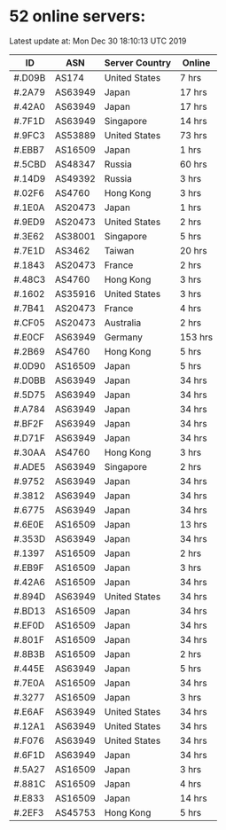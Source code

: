 # 52 online servers:

Latest update at: Mon Dec 30 18:10:13 UTC 2019

| ID | ASN | Server Country | Online |
| -- | --- | -------------- | ------ |
| #.D09B | AS174 | United States | 7 hrs |
| #.2A79 | AS63949 | Japan | 17 hrs |
| #.42A0 | AS63949 | Japan | 17 hrs |
| #.7F1D | AS63949 | Singapore | 14 hrs |
| #.9FC3 | AS53889 | United States | 73 hrs |
| #.EBB7 | AS16509 | Japan | 1 hrs |
| #.5CBD | AS48347 | Russia | 60 hrs |
| #.14D9 | AS49392 | Russia | 3 hrs |
| #.02F6 | AS4760 | Hong Kong | 3 hrs |
| #.1E0A | AS20473 | Japan | 1 hrs |
| #.9ED9 | AS20473 | United States | 2 hrs |
| #.3E62 | AS38001 | Singapore | 5 hrs |
| #.7E1D | AS3462 | Taiwan | 20 hrs |
| #.1843 | AS20473 | France | 2 hrs |
| #.48C3 | AS4760 | Hong Kong | 3 hrs |
| #.1602 | AS35916 | United States | 3 hrs |
| #.7B41 | AS20473 | France | 4 hrs |
| #.CF05 | AS20473 | Australia | 2 hrs |
| #.E0CF | AS63949 | Germany | 153 hrs |
| #.2B69 | AS4760 | Hong Kong | 5 hrs |
| #.0D90 | AS16509 | Japan | 5 hrs |
| #.D0BB | AS63949 | Japan | 34 hrs |
| #.5D75 | AS63949 | Japan | 34 hrs |
| #.A784 | AS63949 | Japan | 34 hrs |
| #.BF2F | AS63949 | Japan | 34 hrs |
| #.D71F | AS63949 | Japan | 34 hrs |
| #.30AA | AS4760 | Hong Kong | 3 hrs |
| #.ADE5 | AS63949 | Singapore | 2 hrs |
| #.9752 | AS63949 | Japan | 34 hrs |
| #.3812 | AS63949 | Japan | 34 hrs |
| #.6775 | AS63949 | Japan | 34 hrs |
| #.6E0E | AS16509 | Japan | 13 hrs |
| #.353D | AS63949 | Japan | 34 hrs |
| #.1397 | AS16509 | Japan | 2 hrs |
| #.EB9F | AS16509 | Japan | 3 hrs |
| #.42A6 | AS16509 | Japan | 34 hrs |
| #.894D | AS63949 | United States | 34 hrs |
| #.BD13 | AS16509 | Japan | 34 hrs |
| #.EF0D | AS16509 | Japan | 34 hrs |
| #.801F | AS16509 | Japan | 34 hrs |
| #.8B3B | AS16509 | Japan | 2 hrs |
| #.445E | AS63949 | Japan | 5 hrs |
| #.7E0A | AS16509 | Japan | 34 hrs |
| #.3277 | AS16509 | Japan | 3 hrs |
| #.E6AF | AS63949 | United States | 34 hrs |
| #.12A1 | AS63949 | United States | 34 hrs |
| #.F076 | AS63949 | United States | 34 hrs |
| #.6F1D | AS63949 | Japan | 34 hrs |
| #.5A27 | AS16509 | Japan | 3 hrs |
| #.881C | AS16509 | Japan | 4 hrs |
| #.E833 | AS16509 | Japan | 14 hrs |
| #.2EF3 | AS45753 | Hong Kong | 5 hrs |

